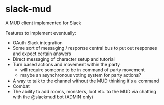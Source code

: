# slack-mud
A MUD client implemented for Slack


Features to implement eventually:
- OAuth Slack integration
- Some sort of messaging / response central bus to put out responses and expect certain answers
- Direct messaging of character setup and tutorial
- Turn based actions and movement within the party
    - will require someone to be in command of party movement
    - maybe an asynchronous voting system for party actions?
- A way to talk to the channel without the MUD thinking it's a command
- Combat
- The ability to add rooms, monsters, loot etc. to the MUD via chatting with the @slackmud bot (ADMIN only)
